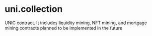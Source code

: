# uni.collection
UNIC contract. It includes liquidity mining, NFT mining, and mortgage mining contracts planned to be implemented in the future
